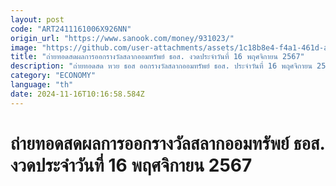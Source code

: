 ```yaml
---
layout: post
code: "ART2411161006X926NN"
origin_url: "https://www.sanook.com/money/931023/"
image: "https://github.com/user-attachments/assets/1c18b8e4-f4a1-461d-ac7e-118bf4992af7"
title: "ถ่ายทอดสดผลการออกรางวัลสลากออมทรัพย์ ธอส. งวดประจำวันที่ 16 พฤศจิกายน 2567"
description: "ถ่ายทอดสด หวย ธอส ออกรางวัลสลากออมทรัพย์ ธอส. ประจำวันที่ 16 พฤศจิกายน 2567"
category: "ECONOMY"
language: "th"
date: 2024-11-16T10:16:58.584Z
---
```


# ถ่ายทอดสดผลการออกรางวัลสลากออมทรัพย์ ธอส. งวดประจำวันที่ 16 พฤศจิกายน 2567